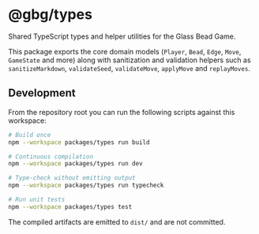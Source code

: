 # @gbg/types

Shared TypeScript types and helper utilities for the Glass Bead Game.

This package exports the core domain models (`Player`, `Bead`, `Edge`, `Move`,
`GameState` and more) along with sanitization and validation helpers such as
`sanitizeMarkdown`, `validateSeed`, `validateMove`, `applyMove` and
`replayMoves`.

## Development

From the repository root you can run the following scripts against this
workspace:

```bash
# Build once
npm --workspace packages/types run build

# Continuous compilation
npm --workspace packages/types run dev

# Type‑check without emitting output
npm --workspace packages/types run typecheck

# Run unit tests
npm --workspace packages/types test
```

The compiled artifacts are emitted to `dist/` and are not committed.
